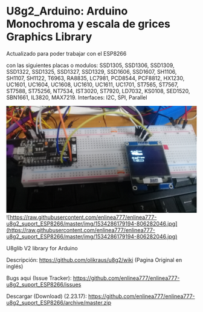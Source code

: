 # U8g2_Arduino: Arduino Monochroma y escala de grices Graphics Library


Actualizado para poder trabajar con el ESP8266

con las siguientes placas o modulos: SSD1305, SSD1306, SSD1309, SSD1322, SSD1325, SSD1327, SSD1329, SSD1606, SSD1607, SH1106, SH1107, SH1122, T6963, RA8835, LC7981, PCD8544, PCF8812, HX1230, UC1601, UC1604, UC1608, UC1610, UC1611, UC1701, ST7565, ST7567, ST7588, ST75256, NT7534, IST3020, ST7920, LD7032, KS0108, SED1520, SBN1661, IL3820, MAX7219. Interfaces: I2C, SPI, Parallel

[![Watch the video](https://raw.githubusercontent.com/enlinea777/enlinea777-u8g2_suport_ESP8266/master/img/1534286179194-806282046.jpg)](https://youtu.be/4oMHydq3_zA)
![https://raw.githubusercontent.com/enlinea777/enlinea777-u8g2_suport_ESP8266/master/img/1534286179194-806282046.jpg](https://raw.githubusercontent.com/enlinea777/enlinea777-u8g2_suport_ESP8266/master/img/1534286179194-806282046.jpg) 


U8glib V2 library for Arduino

Descripción: https://github.com/olikraus/u8g2/wiki (Pagina Original en inglés)

Bugs aqui (Issue Tracker): https://github.com/enlinea777/enlinea777-u8g2_suport_ESP8266/issues

Descargar (Download) (2.23.17): https://github.com/enlinea777/enlinea777-u8g2_suport_ESP8266/archive/master.zip

